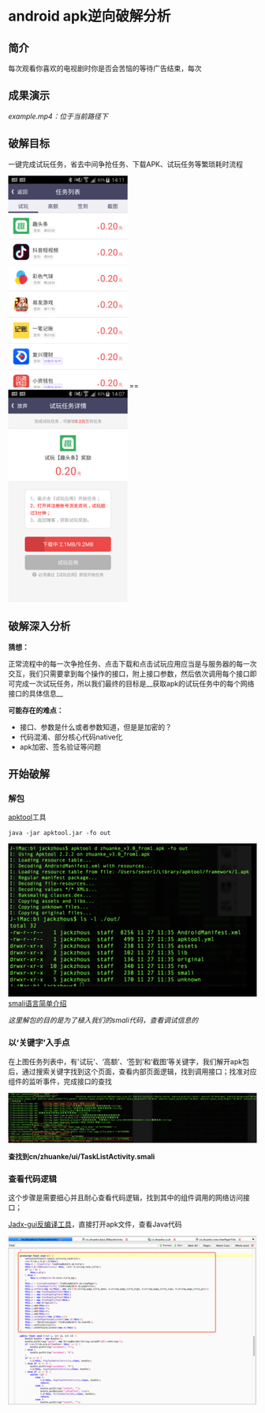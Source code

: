 # android apk逆向破解分析

## 简介
每次观看你喜欢的电视剧时你是否会苦恼的等待广告结束，每次

## 成果演示

_example.mp4：位于当前路径下_

## 破解目标
一键完成试玩任务，省去中间争抢任务、下载APK、试玩任务等繁琐耗时流程

<img src="before1.png" width = "48%" />
 == <img src="before2.png" width = "48%" />
 

## 破解深入分析
__猜想：__

正常流程中的每一次争抢任务、点击下载和点击试玩应用应当是与服务器的每一次交互，我们只需要拿到每个操作的接口，附上接口参数，然后依次调用每个接口即可完成一次试玩任务，所以我们最终的目标是__获取apk的试玩任务中的每个网络接口的具体信息__

__可能存在的难点：__

+ 接口、参数是什么或者参数知道，但是是加密的？
+ 代码混淆、部分核心代码native化
+ apk加密、签名验证等问题


## 开始破解

### 解包
[apktool][1]工具

```
java -jar apktool.jar -fo out
```

![jiebao](jiebao.png)
[smali语言简单介绍][2]

_这里解包的目的是为了植入我们的smali代码，查看调试信息的_

### 以‘关键字’入手点
在上图任务列表中，有'试玩'、‘高额’、‘签到’和‘截图’等关键字，我们解开apk包后，通过搜索关键字找到这个页面，查看内部页面逻辑，找到调用接口；找准对应组件的监听事件，完成接口的查找

![keyword](keywords.png)

__查找到cn/zhuanke/ui/TaskListActivity.smali__


### 查看代码逻辑

这个步骤是需要细心并且耐心查看代码逻辑，找到其中的组件调用的网络访问接口；

[Jadx-gui反编译工具][3]，直接打开apk文件，查看Java代码

![tasklist_oncreate](tasklist_oncreate.png)

[1]:https://github.com/iBotPeaches/Apktool
[2]:https://www.cnblogs.com/pursuitofacm/p/6736830.html
[3]:https://github.com/skylot/jadx